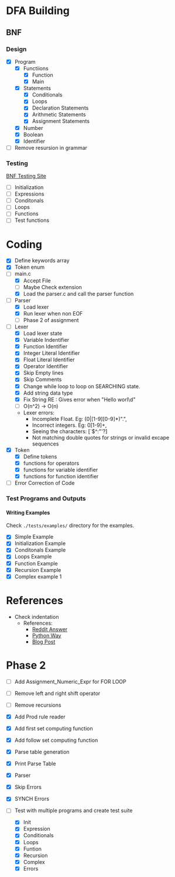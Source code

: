 # DFA Building
## BNF
### Design
- [x] Program
	- [x] Functiions
		- [x] Function
		- [x] Main
	- [x] Statements
		- [x] Conditionals
		- [x] Loops
		- [x] Declaration Statements
		- [x] Arithmetic Statements
		- [x] Assignment Statements
	- [x] Number
	- [x] Boolean
	- [x] Identifier
- [ ] Remove resursion in grammar

### Testing
[BNF Testing Site](https://mdkrajnak.github.io/ebnftest/)

- [ ] Initialization
- [ ] Expressions
- [ ] Conditonals
- [ ] Loops
- [ ] Functions
- [ ] Test functions

# Coding
- [x] Define keywords array
- [x] Token enum
- [ ] main.c
	- [x] Accept File
	- [ ] Maybe Check extension
	- [x] Load the parser.c and call the parser function
- [ ] Parser
	- [x] Load lexer
	- [x] Run lexer when non EOF
	- [ ] Phase 2 of assignment
- [ ] Lexer
	- [x] Load lexer state
	- [x] Variable Indentifier
	- [x] Function Identifier
	- [x] Integer Literal Identifier
	- [x] Float Literal Identifier
	- [x] Operator Identifier
	- [x] Skip Empty lines
	- [x] Skip Comments
	- [x] Change while loop to loop on SEARCHING state.
	- [x] Add string data type
	- [x] Fix String RE : Gives error when "Hello worl\d"
	- [ ] O(n^2) -> O(n)
	- Lexer errors:
		- Incomplete Float. Eg: (0|[1-9][0-9]*)".", 
		- Incorrect integers. Eg: 0[1-9]+, 
		- Seeing the characters: [`$^\:"'?]
		- Not matching double quotes for strings or invalid excape sequences
- [x] Token
	- [x] Define tokens
	- [x] functions for operators
	- [x] functions for variable identifier
	- [x] functions for function identifier
- [ ] Error Correction of Code
### Test Programs and Outputs
#### Writing Examples
Check `./tests/examples/` directory for the examples.
- [x] Simple Example
- [x] Initialization Example
- [x] Conditonals Example
- [x] Loops Example
- [x] Function Example
- [x] Recursion Example
- [x] Complex example 1

# References
- Check indentation
	- References:
		- [Reddit Answer](https://www.reddit.com/r/ProgrammingLanguages/comments/7gvdje/any_advice_on_how_to_implement_the_pythonindent/)
		- [Python Way](https://docs.python.org/3/reference/lexical_analysis.html#lexical-analysis)
		- [Blog Post](https://jayconrod.com/posts/101/how-python-parses-white-space)



# Phase 2
- [ ] Add Assignment_Numeric_Expr for FOR LOOP
- [ ] Remove left and right shift operator
- [ ] Remove recursions

- [x] Add Prod rule reader
- [x] Add first set computing function
- [x] Add follow set computing function
- [x] Parse table generation
- [x] Print Parse Table
- [x] Parser
- [x] Skip Errors
- [x] SYNCH Errors

- [ ] Test with multiple programs and create test suite
	- [x] Init
	- [x] Expression
	- [x] Conditionals
	- [x] Loops
	- [x] Funtion
	- [x] Recursion
	- [x] Complex
	- [x] Errors